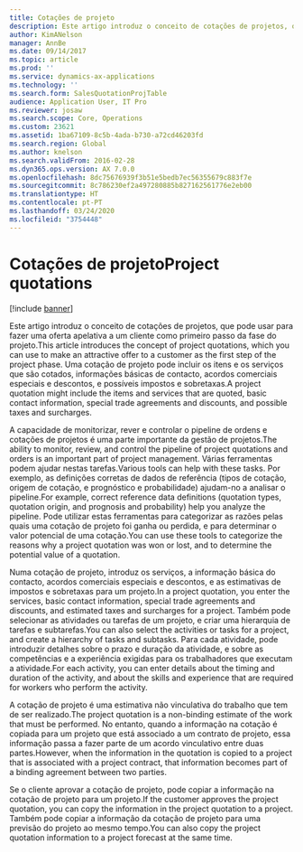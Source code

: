 ```yaml
---
title: Cotações de projeto
description: Este artigo introduz o conceito de cotações de projetos, que pode usar para fazer uma oferta apelativa a um cliente como primeiro passo da fase do projeto. Uma cotação de projeto pode incluir os itens e os serviços que são cotados, informações básicas de contacto, acordos comerciais especiais e descontos, e possíveis impostos e sobretaxas.
author: KimANelson
manager: AnnBe
ms.date: 09/14/2017
ms.topic: article
ms.prod: ''
ms.service: dynamics-ax-applications
ms.technology: ''
ms.search.form: SalesQuotationProjTable
audience: Application User, IT Pro
ms.reviewer: josaw
ms.search.scope: Core, Operations
ms.custom: 23621
ms.assetid: 1ba67109-8c5b-4ada-b730-a72cd46203fd
ms.search.region: Global
ms.author: knelson
ms.search.validFrom: 2016-02-28
ms.dyn365.ops.version: AX 7.0.0
ms.openlocfilehash: 8dc75676939f3b51e5bedb7ec56355679c883f7e
ms.sourcegitcommit: 8c786230ef2a497280885b827162561776e2eb00
ms.translationtype: HT
ms.contentlocale: pt-PT
ms.lasthandoff: 03/24/2020
ms.locfileid: "3754448"
---
```

# <a name="project-quotations"></a><span data-ttu-id="44176-104">Cotações de projeto</span><span class="sxs-lookup"><span data-stu-id="44176-104">Project quotations</span></span>

[!include [banner](../includes/banner.md)]

<span data-ttu-id="44176-105">Este artigo introduz o conceito de cotações de projetos, que pode usar para fazer uma oferta apelativa a um cliente como primeiro passo da fase do projeto.</span><span class="sxs-lookup"><span data-stu-id="44176-105">This article introduces the concept of project quotations, which you can use to make an attractive offer to a customer as the first step of the project phase.</span></span> <span data-ttu-id="44176-106">Uma cotação de projeto pode incluir os itens e os serviços que são cotados, informações básicas de contacto, acordos comerciais especiais e descontos, e possíveis impostos e sobretaxas.</span><span class="sxs-lookup"><span data-stu-id="44176-106">A project quotation might include the items and services that are quoted, basic contact information, special trade agreements and discounts, and possible taxes and surcharges.</span></span> 

<span data-ttu-id="44176-107">A capacidade de monitorizar, rever e controlar o pipeline de ordens e cotações de projetos é uma parte importante da gestão de projetos.</span><span class="sxs-lookup"><span data-stu-id="44176-107">The ability to monitor, review, and control the pipeline of project quotations and orders is an important part of project management.</span></span> <span data-ttu-id="44176-108">Várias ferramentas podem ajudar nestas tarefas.</span><span class="sxs-lookup"><span data-stu-id="44176-108">Various tools can help with these tasks.</span></span> <span data-ttu-id="44176-109">Por exemplo, as definições corretas de dados de referência (tipos de cotação, origem de cotação, e prognóstico e probabilidade) ajudam-no a analisar o pipeline.</span><span class="sxs-lookup"><span data-stu-id="44176-109">For example, correct reference data definitions (quotation types, quotation origin, and prognosis and probability) help you analyze the pipeline.</span></span> <span data-ttu-id="44176-110">Pode utilizar estas ferramentas para categorizar as razões pelas quais uma cotação de projeto foi ganha ou perdida, e para determinar o valor potencial de uma cotação.</span><span class="sxs-lookup"><span data-stu-id="44176-110">You can use these tools to categorize the reasons why a project quotation was won or lost, and to determine the potential value of a quotation.</span></span> 

<span data-ttu-id="44176-111">Numa cotação de projeto, introduz os serviços, a informação básica do contacto, acordos comerciais especiais e descontos, e as estimativas de impostos e sobretaxas para um projeto.</span><span class="sxs-lookup"><span data-stu-id="44176-111">In a project quotation, you enter the services, basic contact information, special trade agreements and discounts, and estimated taxes and surcharges for a project.</span></span> <span data-ttu-id="44176-112">Também pode selecionar as atividades ou tarefas de um projeto, e criar uma hierarquia de tarefas e subtarefas.</span><span class="sxs-lookup"><span data-stu-id="44176-112">You can also select the activities or tasks for a project, and create a hierarchy of tasks and subtasks.</span></span> <span data-ttu-id="44176-113">Para cada atividade, pode introduzir detalhes sobre o prazo e duração da atividade, e sobre as competências e a experiência exigidas para os trabalhadores que executam a atividade.</span><span class="sxs-lookup"><span data-stu-id="44176-113">For each activity, you can enter details about the timing and duration of the activity, and about the skills and experience that are required for workers who perform the activity.</span></span> 

<span data-ttu-id="44176-114">A cotação de projeto é uma estimativa não vinculativa do trabalho que tem de ser realizado.</span><span class="sxs-lookup"><span data-stu-id="44176-114">The project quotation is a non-binding estimate of the work that must be performed.</span></span> <span data-ttu-id="44176-115">No entanto, quando a informação na cotação é copiada para um projeto que está associado a um contrato de projeto, essa informação passa a fazer parte de um acordo vinculativo entre duas partes.</span><span class="sxs-lookup"><span data-stu-id="44176-115">However, when the information in the quotation is copied to a project that is associated with a project contract, that information becomes part of a binding agreement between two parties.</span></span> 

<span data-ttu-id="44176-116">Se o cliente aprovar a cotação de projeto, pode copiar a informação na cotação de projeto para um projeto.</span><span class="sxs-lookup"><span data-stu-id="44176-116">If the customer approves the project quotation, you can copy the information in the project quotation to a project.</span></span> <span data-ttu-id="44176-117">Também pode copiar a informação da cotação de projeto para uma previsão do projeto ao mesmo tempo.</span><span class="sxs-lookup"><span data-stu-id="44176-117">You can also copy the project quotation information to a project forecast at the same time.</span></span>




